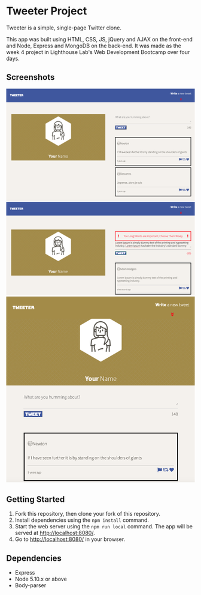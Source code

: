 # Tweeter Project

Tweeter is a simple, single-page Twitter clone.

This app was built using HTML, CSS, JS, jQuery and AJAX on the front-end and Node, Express and MongoDB on the back-end. It was made as the week 4 project in Lighthouse Lab's Web Development Bootcamp over four days. 


## Screenshots
!["Desktop view of Tweeter"](https://github.com/laurtann/tweeter/blob/master/docs/tweeter-desktop-view.png?raw=true)
!["Desktop view of Tweeter with Error Message"](https://github.com/laurtann/tweeter/blob/master/docs/tweeter-error-message.png?raw=true)
!["Tablet view of Tweeter"](https://github.com/laurtann/tweeter/blob/master/docs/tweeter-tablet-view.png?raw=true)


## Getting Started

1. Fork this repository, then clone your fork of this repository.
2. Install dependencies using the `npm install` command.
3. Start the web server using the `npm run local` command. The app will be served at <http://localhost:8080/>.
4. Go to <http://localhost:8080/> in your browser.

## Dependencies

- Express
- Node 5.10.x or above
- Body-parser
